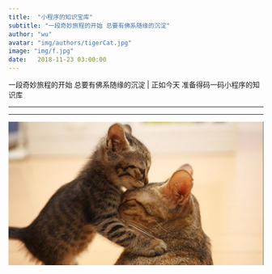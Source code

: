 ```yaml
---
title:  "小程序的知识宝库"
subtitle: "一段奇妙旅程的开始 总要有佛系随缘的沉淀"
author: "wu"
avatar: "img/authors/tigerCat.jpg"
image: "img/f.jpg"
date:   2018-11-23 03:00:00
---
```


一段奇妙旅程的开始 总要有佛系随缘的沉淀 | 正如今天 准备得码一码小程序的知识库

----- ----- ----- -----



----- ----- ----- -----

<div class="scale"><img src="img/hugkiss.jpg"  alt="λanguage" /></div>



